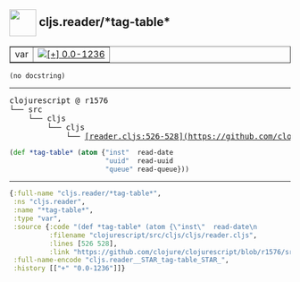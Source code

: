 ## <img width="48px" valign="middle" src="http://i.imgur.com/Hi20huC.png"> cljs.reader/\*tag-table\*

 <table border="1">
<tr>
<td>var</td>
<td><a href="https://github.com/cljsinfo/api-refs/tree/0.0-1236"><img valign="middle" alt="[+] 0.0-1236" src="https://img.shields.io/badge/+-0.0--1236-lightgrey.svg"></a> </td>
</tr>
</table>

 <samp>
</samp>

```
(no docstring)
```

---

 <pre>
clojurescript @ r1576
└── src
    └── cljs
        └── cljs
            └── <ins>[reader.cljs:526-528](https://github.com/clojure/clojurescript/blob/r1576/src/cljs/cljs/reader.cljs#L526-L528)</ins>
</pre>

```clj
(def *tag-table* (atom {"inst"  read-date
                        "uuid"  read-uuid
                        "queue" read-queue}))
```


---

```clj
{:full-name "cljs.reader/*tag-table*",
 :ns "cljs.reader",
 :name "*tag-table*",
 :type "var",
 :source {:code "(def *tag-table* (atom {\"inst\"  read-date\n                        \"uuid\"  read-uuid\n                        \"queue\" read-queue}))",
          :filename "clojurescript/src/cljs/cljs/reader.cljs",
          :lines [526 528],
          :link "https://github.com/clojure/clojurescript/blob/r1576/src/cljs/cljs/reader.cljs#L526-L528"},
 :full-name-encode "cljs.reader__STAR_tag-table_STAR_",
 :history [["+" "0.0-1236"]]}

```
